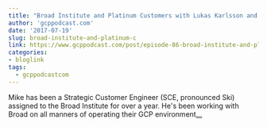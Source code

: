 ```yaml
---
title: "Broad Institute and Platinum Customers with Lukas Karlsson and Mike Altarace"
author: 'gcppodcast.com'
date: '2017-07-19'
slug: broad-institute-and-platinum-c
link: https://www.gcppodcast.com/post/episode-86-broad-institute-and-platinum-customers-with-lukas-karlsson-and-mike-altarace/
categories:
- bloglink
tags:
  - gcppodcastcom
---
```


Mike has been a Strategic Customer Engineer (SCE, pronounced Ski) assigned to the Broad Institute for over a year. He's been working with Broad on all manners of operating their GCP environment[... <i class="fas fa-external-link-alt"></i>](https://www.gcppodcast.com/post/episode-86-broad-institute-and-platinum-customers-with-lukas-karlsson-and-mike-altarace/)

